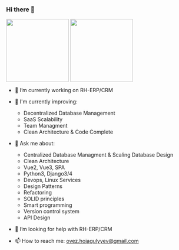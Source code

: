 ### Hi there 👋

<p float="left">
  <img height="170em" align="center" src="https://github-readme-stats.vercel.app/api?username=Hojagulyyev&show_icons=true&theme=tokyonight&count_private=true" />
  <img height="170em" align="center" src="https://github-readme-stats.vercel.app/api/top-langs/?username=Hojagulyyev&layout=compact&show_icons=true&theme=tokyonight&langs_count=8" />
</p>


- 🔭 I’m currently working on RH-ERP/CRM
  
- 🌱 I'm currently improving:
  - Decentralized Database Management
  - SaaS Scalability
  - Team Managment
  - Clean Architecture & Code Complete
    
- 💬 Ask me about:
  - Centralized Database Managment & Scaling Database Design
  - Clean Architecture
  - Vue2, Vue3, SPA
  - Python3, Django3/4
  - Devops, Linux Services
  - Design Patterns
  - Refactoring
  - SOLID principles
  - Smart programming
  - Version control system
  - API Design
    
- 🤔 I’m looking for help with RH-ERP/CRM
  
- 📫 How to reach me: ovez.hojagulyyev@gmail.com


<!--
**Hojagulyyev/Hojagulyyev** is a ✨ _special_ ✨ repository because its `README.md` (this file) appears on your GitHub profile.

Here are some ideas to get you started:

- 🔭 I’m currently working on ...
- 🌱 I’m currently learning ...
- 👯 I’m looking to collaborate on ...
- 🤔 I’m looking for help with ...
- 💬 Ask me about ...
- 📫 How to reach me: ...
- 😄 Pronouns: ...
- ⚡ Fun fact: ...
-->
